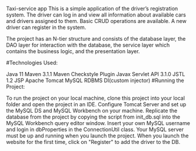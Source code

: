 Taxi-service app
This is a simple application of the driver’s registration system. The driver can log in and view all information about available cars and drivers assigned to them. Basic CRUD operations are available. A new driver can register in the system.

The project has an N-tier structure and consists of the database layer, the DAO layer for interaction with the database, the service layer which contains the business logic, and the presentation layer.

#Technologies Used:

Java 11
Maven 3.1.1
Maven Checkstyle Plugin
Javax Servlet API 3.1.0
JSTL 1.2
JSP
Apache Tomcat
MySQL RDBMS
DI(custom injector)
#Running the Project:

To run the project on your local machine, clone this project into your local folder and open the project in an IDE.
Configure Tomcat Server and set up the MySQL DS and MySQL Workbench on your machine.
Replicate the database from the project by copying the script from init_db.sql into the MySQL Workbench query editor window.
Insert your own MySQL username and login in dbProperties in the ConnectionUtil class.
Your MySQL server must be up and running when you launch the project.
When you launch the website for the first time, click on "Register" to add the driver to the DB.